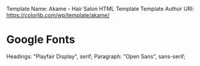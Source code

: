 Template Name: Akame - Hair Salon HTML Template
Template Author URI: https://colorlib.com/wp/template/akame/

# Google Fonts

Headings: "Playfair Display", serif;
Paragraph: "Open Sans", sans-serif;
